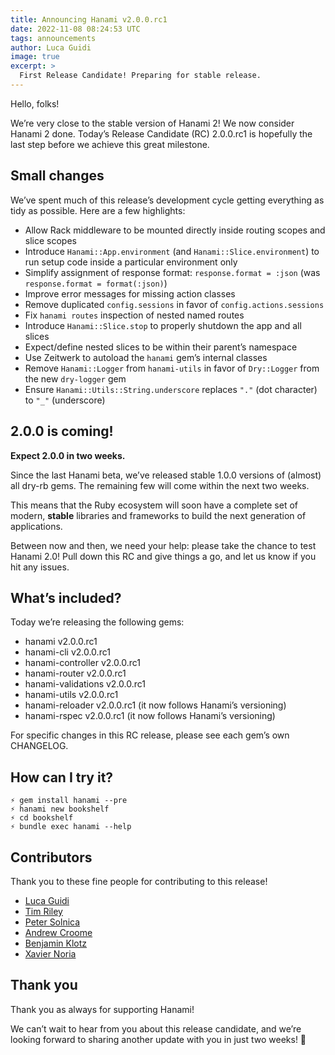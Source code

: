 ```yaml
---
title: Announcing Hanami v2.0.0.rc1
date: 2022-11-08 08:24:53 UTC
tags: announcements
author: Luca Guidi
image: true
excerpt: >
  First Release Candidate! Preparing for stable release.
---
```


Hello, folks!

We’re very close to the stable version of Hanami 2!
We now consider Hanami 2 done.
Today’s Release Candidate (RC) 2.0.0.rc1 is hopefully the last step before we achieve this great milestone.

## Small changes

We’ve spent much of this release’s development cycle getting everything as tidy as possible. Here are a few highlights:

- Allow Rack middleware to be mounted directly inside routing scopes and slice scopes
- Introduce `Hanami::App.environment` (and `Hanami::Slice.environment`) to run setup code inside a particular environment only
- Simplify assignment of response format: `response.format = :json` (was `response.format = format(:json)`)
- Improve error messages for missing action classes
- Remove duplicated `config.sessions` in favor of `config.actions.sessions`
- Fix `hanami routes` inspection of nested named routes
- Introduce `Hanami::Slice.stop` to properly shutdown the app and all slices
- Expect/define nested slices to be within their parent’s namespace
- Use Zeitwerk to autoload the `hanami` gem’s internal classes
- Remove `Hanami::Logger` from `hanami-utils` in favor of `Dry::Logger` from the new `dry-logger` gem
- Ensure `Hanami::Utils::String.underscore` replaces `"."` (dot character) to `"_"` (underscore)

## 2.0.0 is coming!

**Expect 2.0.0 in two weeks.**

Since the last Hanami beta, we’ve released stable 1.0.0 versions of (almost) all dry-rb gems. The remaining few will come within the next two weeks.

This means that the Ruby ecosystem will soon have a complete set of modern, **stable** libraries and frameworks to build the next generation of applications.

Between now and then, we need your help: please take the chance to test Hanami 2.0! Pull down this RC and give things a go, and let us know if you hit any issues.

## What’s included?

Today we’re releasing the following gems:

- hanami v2.0.0.rc1
- hanami-cli v2.0.0.rc1
- hanami-controller v2.0.0.rc1
- hanami-router v2.0.0.rc1
- hanami-validations v2.0.0.rc1
- hanami-utils v2.0.0.rc1
- hanami-reloader v2.0.0.rc1 (it now follows Hanami’s versioning)
- hanami-rspec v2.0.0.rc1 (it now follows Hanami’s versioning)

For specific changes in this RC release, please see each gem’s own CHANGELOG.

## How can I try it?

```shell
⚡ gem install hanami --pre
⚡ hanami new bookshelf
⚡ cd bookshelf
⚡ bundle exec hanami --help
```

## Contributors

Thank you to these fine people for contributing to this release!

- [Luca Guidi](https://github.com/jodosha)
- [Tim Riley](https://github.com/timriley)
- [Peter Solnica](https://github.com/solnic)
- [Andrew Croome](https://github.com/andrewcroome)
- [Benjamin Klotz](https://github.com/tak1n)
- [Xavier Noria](https://github.com/fxn)

## Thank you

Thank you as always for supporting Hanami!

We can’t wait to hear from you about this release candidate, and we’re looking forward to sharing another update with you in just two weeks! 🌸
